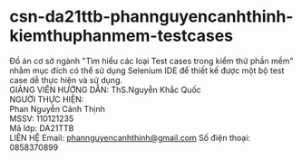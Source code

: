 ﻿# csn-da21ttb-phannguyencanhthinh-kiemthuphanmem-testcases
Đồ án cơ sở ngành "Tìm hiểu các loại Test cases trong kiểm thử phần mềm" nhằm mục đích có thể sử dụng Selenium IDE để thiết kế được một bộ test case dễ thực hiện và sử dụng.
</br>GIẢNG VIÊN HƯỚNG DẪN:
	ThS.Nguyễn Khắc Quốc
</br>NGƯỜI THỰC HIỆN:
	</br>Phan Nguyễn Cảnh Thịnh
	</br>MSSV: 110121235
	</br>Mã lớp: DA21TTB
</br>LIÊN HỆ
Email: phannguyencanhthinh@gmail.com
Số điện thoại: 0858370899
